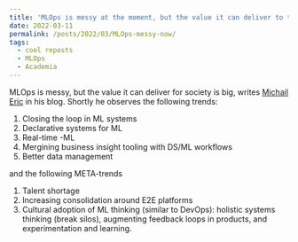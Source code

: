 ```yaml
---
title: 'MLOps is messy at the moment, but the value it can deliver to the society is big'
date: 2022-03-11
permalink: /posts/2022/03/MLOps-messy-now/
tags:
  - cool reposts
  - MLOps
  - Academia
---
```


  MLOps is messy, but the value it can deliver for society is big, writes [Michail Eric](https://www.mihaileric.com/posts/mlops-is-a-mess/) in his blog. Shortly he observes the following trends:

  1) Closing the loop in ML systems 
  2) Declarative systems for ML 
  3) Real-time -ML 
  4) Mergining business insight tooling with DS/ML workflows 
  5) Better data management 
  
  and the following META-trends 
  1) Talent shortage 
  2) Increasing consolidation around E2E platforms 
  3) Cultural adoption of ML thinking (similar to DevOps): holistic systems thinking (break silos), augmenting feedback loops in products, and experimentation and learning.
  